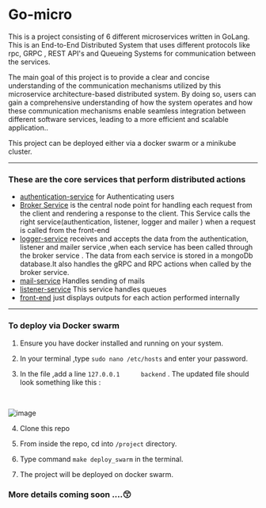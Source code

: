 # Go-micro

This is a project consisting of 6 different microservices written in GoLang. This is an End-to-End Distributed System that uses different protocols like rpc, GRPC , REST API's and Queueing Systems for communication between the services.

The main goal of this project is to provide a clear and concise understanding of the communication mechanisms utilized by this microservice architecture-based distributed system. By doing so, users can gain a comprehensive understanding of how the system operates and how these communication mechanisms enable seamless integration between different software services, leading to a more efficient and scalable application..

This project can be deployed either via a docker swarm or a minikube cluster.


---

### These are the core services that perform distributed actions 
- [authentication-service](https://github.com/ayushthe1/go-micro/tree/master/authentication-service) for Authenticating users
- [Broker Service](https://github.com/ayushthe1/go-micro/tree/master/broker-service) is the central node point for handling each request from the client and rendering a response to the client. This Service calls the right service(authentication, listener, logger and mailer )  when a request is called from the front-end  
- [logger-service](https://github.com/ayushthe1/go-micro/tree/master/logger-service) receives and accepts the data from the authentication, listener and mailer service ,when each service has been called through the broker service . The data from each service is stored in a  mongoDb database.It also handles the gRPC and RPC actions when called by the broker service. 
- [mail-service](https://github.com/ayushthe1/go-micro/tree/master/mail-service) Handles sending of mails
- [listener-service](https://github.com/ayushthe1/go-micro/tree/master/listener-service) This service handles queues 
- [front-end](https://github.com/ayushthe1/go-micro/tree/master/front-end) just displays outputs for each action performed internally

  
---

### To deploy via Docker swarm 

1. Ensure you have docker installed and running on your system.

2. In your terminal ,type `sudo nano /etc/hosts` and enter your password.

3. In the file ,add a line `127.0.0.1      backend` . The updated file should look something like this : 
<br>

 ![image](https://github.com/ayushthe1/go-micro/assets/114604338/8f5c0541-a892-4b8e-90e3-fee70b14fed6)

4. Clone this repo

5. From inside the repo, cd into `/project` directory.

6. Type command `make deploy_swarm` in the terminal.

7. The project will be deployed on docker swarm.



### More details coming soon ....😙
